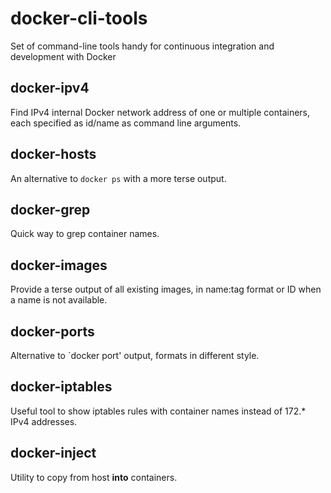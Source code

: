 docker-cli-tools
================

Set of command-line tools handy for continuous integration and development with Docker

docker-ipv4
-----------

Find IPv4 internal Docker network address of one or multiple containers, each specified as id/name as command line arguments.

docker-hosts
------------

An alternative to ``docker ps`` with a more terse output.

docker-grep
------------

Quick way to grep container names.

docker-images
-------------

Provide a terse output of all existing images, in name:tag format or ID when a name is not available.

docker-ports
------------

Alternative to `docker port' output, formats in different style.

docker-iptables
---------------

Useful tool to show iptables rules with container names instead of 172.* IPv4 addresses.

docker-inject
-------------

Utility to copy from host **into** containers.
